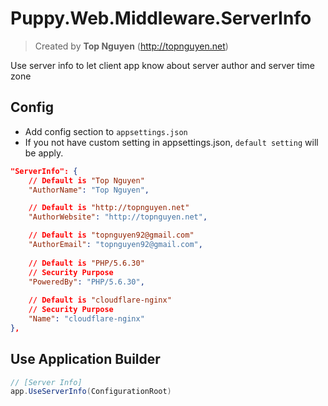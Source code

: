﻿# Puppy.Web.Middleware.ServerInfo
> Created by **Top Nguyen** (http://topnguyen.net)

Use server info to let client app know about server author and server time zone 

## Config
- Add config section to `appsettings.json`
- If you not have custom setting in appsettings.json, `default setting` will be apply.

```json
"ServerInfo": {
    // Default is "Top Nguyen"
    "AuthorName": "Top Nguyen",

    // Default is "http://topnguyen.net"
    "AuthorWebsite": "http://topnguyen.net",

    // Default is "topnguyen92@gmail.com"
    "AuthorEmail": "topnguyen92@gmail.com",
    
    // Default is "PHP/5.6.30"
    // Security Purpose
    "PoweredBy": "PHP/5.6.30",
    
    // Default is "cloudflare-nginx"
    // Security Purpose
    "Name": "cloudflare-nginx"
},
```

## Use Application Builder
```csharp
// [Server Info]
app.UseServerInfo(ConfigurationRoot)
```